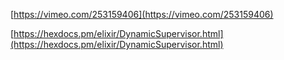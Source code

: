 [https://vimeo.com/253159406](https://vimeo.com/253159406)

[https://hexdocs.pm/elixir/DynamicSupervisor.html](https://hexdocs.pm/elixir/DynamicSupervisor.html)